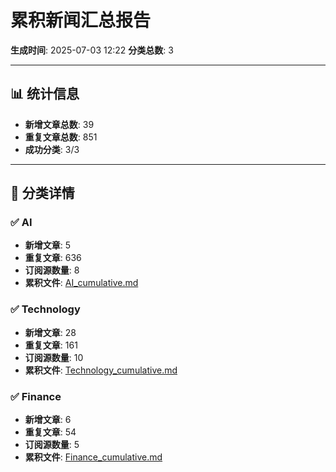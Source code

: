 # 累积新闻汇总报告

**生成时间**: 2025-07-03 12:22
**分类总数**: 3

---

## 📊 统计信息

- **新增文章总数**: 39
- **重复文章总数**: 851
- **成功分类**: 3/3

---

## 📂 分类详情

### ✅ AI
- **新增文章**: 5
- **重复文章**: 636
- **订阅源数量**: 8
- **累积文件**: [AI_cumulative.md](./AI_cumulative.md)

### ✅ Technology
- **新增文章**: 28
- **重复文章**: 161
- **订阅源数量**: 10
- **累积文件**: [Technology_cumulative.md](./Technology_cumulative.md)

### ✅ Finance
- **新增文章**: 6
- **重复文章**: 54
- **订阅源数量**: 5
- **累积文件**: [Finance_cumulative.md](./Finance_cumulative.md)
